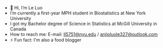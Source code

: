 - 👋 Hi, I’m Le Luo
- I’m currently a first-year MPH student in Biostatistics at New York University
- I got my Bachelor degree of Science in Statistics at McGill University in Canada
- How to reach me:
  E-mail: ll5751@nyu.edu / anjioluole327@outlook.com
- ⚡ Fun fact: I'm also a food blogger

<!---
le-luo327/le-luo327 is a ✨ special ✨ repository because its `README.md` (this file) appears on your GitHub profile.
You can click the Preview link to take a look at your changes.
--->
